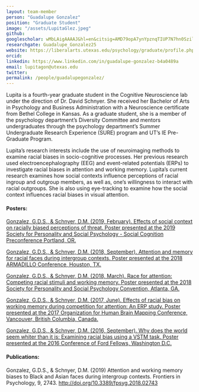 ```yaml
---
layout: team-member
person: "Guadalupe Gonzalez"
position: "Graduate Student"
image: "/assets/LupitaGlez.jpeg"
github: 
googlescholar: wMbLAigAAAAJ&hl=en&citsig=AMD79opA7ynYpznqTIUP7N7hn0SzileNpw
researchgate: Guadalupe_Gonzalez25
website: https://liberalarts.utexas.edu/psychology/graduate/profile.php?id=gsg569
orcid: 
linkedin: https://www.linkedin.com/in/guadalupe-gonzalez-b4a0489a
email: lupitagon@utexas.edu
twitter:
permalink: /people/guadalupegonzalez/
---
```


Lupita is a fourth-year graduate student in the Cognitive Neuroscience lab under the direction of Dr. David Schnyer. She received her Bachelor of Arts in Psychology and Business Administration with a Neuroscience certificate from Bethel College in Kansas. As a graduate student, she is a member of the psychology department’s Diversity Committee and mentors undergraduates through the psychology department’s Summer Undergraduate Research Experience (SURE) program and UT’s IE Pre-Graduate Program.

Lupita’s research interests include the use of neuroimaging methods to examine racial biases in socio-cognitive processes. Her previous research used electroencephalography (EEG) and event-related potentials (ERPs) to investigate racial biases in attention and working memory. Lupita’s current research examines how social contexts influence perceptions of racial ingroup and outgroup members, as well as, one’s willingness to interact with racial outgroups. She is also using eye-tracking to examine how the social context influences racial biases in visual attention.

#### Posters:

[Gonzalez, G.D.S., & Schnyer, D.M. (2019, February). Effects of social context on racially biased
	perceptions of threat. Poster presented at the 2019 Society for Personality and Social 
	Psychology - Social Cognition Preconference Portland, OR.](/assets/posters/2019SocCog_Lupita.pdf)

[Gonzalez, G.D.S., & Schnyer, D.M. (2018, September). Attention and memory for racial faces 
	during intergroup contexts. Poster presented at the 2018 ARMADILLO Conference, 
	Houston, TX.](/assets/posters/2018ARMADILLO_Lupita.pdf)
  
[Gonzalez, G.D.S., & Schnyer, D.M. (2018, March). Race for attention: Competing racial stimuli and 
	working memory. Poster presented at the 2018 Society for Personality and Social Psychology Convention, Atlanta, GA.](/assets/posters/2018SPSP_Lupita.pdf)

[Gonzalez, G.D.S., & Schnyer, D.M. (2017, June). Effects of racial bias on working memory during
	competition for attention: An ERP study. Poster presented at the 2017 Organization for
	Human Brain Mapping Conference, Vancouver, British Columbia, Canada.](/assets/posters/2017OHBM_Lupita.pdf)
  
[Gonzalez, G.D.S., & Schnyer, D.M. (2016, September). Why does the world seem whiter than it is:
	Examining racial bias using a VSTM task. Poster presented at the 2016 Conference of Ford Fellows,
	Washington D.C.](/assets/posters/2016FordConference_Lupita.pdf)

#### Publications:

Gonzalez, G.D.S., & Schnyer, D.M. (2019) Attention and working memory biases to Black and 
Asian faces during intergroup contexts. Frontiers in Psychology, 9, 2743. http://doi.org/10.3389/fpsyg.2018.02743
